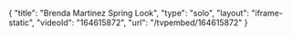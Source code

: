 {
    "title": "Brenda Martinez Spring Look",
    "type": "solo",
    "layout": "iframe-static",
    "videoId": "164615872",
    "url": "\/tvpembed\/164615872"
}